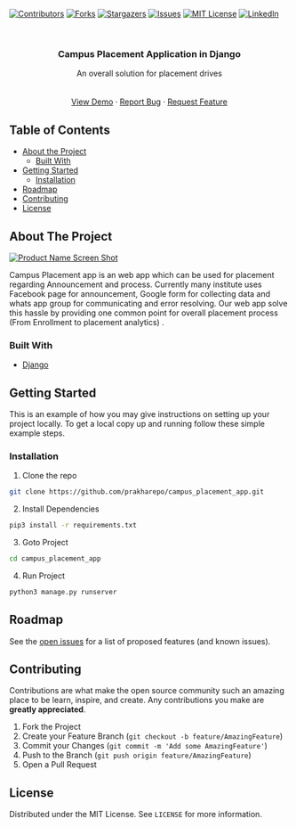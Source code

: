 <!-- PROJECT SHIELDS -->
[![Contributors][contributors-shield]][contributors-url]
[![Forks][forks-shield]][forks-url]
[![Stargazers][stars-shield]][stars-url]
[![Issues][issues-shield]][issues-url]
[![MIT License][license-shield]][license-url]
[![LinkedIn][linkedin-shield]][linkedin-url]



<!-- PROJECT LOGO -->
<br />
<p align="center">

  <h3 align="center">Campus Placement Application in Django</h3>

  <p align="center">
    An overall solution for placement drives
    <br />
    <br />
    <br />
    <a href="http://campusplacement.ga/">View Demo</a>
    ·
    <a href="https://github.com/prakharepo/campus_placement_app/issues">Report Bug</a>
    ·
    <a href="https://github.com/prakharepo/campus_placement_app/issues">Request Feature</a>
  </p>
</p>



<!-- TABLE OF CONTENTS -->
## Table of Contents

* [About the Project](#about-the-project)
  * [Built With](#built-with)
* [Getting Started](#getting-started)
  * [Installation](#installation)
* [Roadmap](#roadmap)
* [Contributing](#contributing)
* [License](#license)



<!-- ABOUT THE PROJECT -->
## About The Project

[![Product Name Screen Shot][product-screenshot]](http://campusplacement.ga/)

Campus Placement app is an web app which can be used for placement regarding Announcement and process. Currently many institute uses Facebook page for announcement, Google form for collecting data and whats app group for communicating and error resolving. Our web app solve this hassle by providing one common point for overall placement process (From Enrollment to placement analytics) . 

### Built With
* [Django](https://www.djangoproject.com/)


<!-- GETTING STARTED -->
## Getting Started

This is an example of how you may give instructions on setting up your project locally.
To get a local copy up and running follow these simple example steps.

### Installation

1. Clone the repo
```sh
git clone https://github.com/prakharepo/campus_placement_app.git
```
2. Install Dependencies
```sh
pip3 install -r requirements.txt
```
3. Goto Project
```sh
cd campus_placement_app
```
4. Run Project
```sh
python3 manage.py runserver
```

<!-- ROADMAP -->
## Roadmap

See the [open issues](https://github.com/prakharepo/campus_placement_app/issues) for a list of proposed features (and known issues).



<!-- CONTRIBUTING -->
## Contributing

Contributions are what make the open source community such an amazing place to be learn, inspire, and create. Any contributions you make are **greatly appreciated**.

1. Fork the Project
2. Create your Feature Branch (`git checkout -b feature/AmazingFeature`)
3. Commit your Changes (`git commit -m 'Add some AmazingFeature'`)
4. Push to the Branch (`git push origin feature/AmazingFeature`)
5. Open a Pull Request



<!-- LICENSE -->
## License

Distributed under the MIT License. See `LICENSE` for more information.






<!-- MARKDOWN LINKS & IMAGES -->
<!-- https://www.markdownguide.org/basic-syntax/#reference-style-links -->
[contributors-shield]: https://img.shields.io/github/contributors/prakharepo/campus_placement_app.svg?style=flat-square
[contributors-url]: https://github.com/prakharepo/campus_placement_app/graphs/contributors
[forks-shield]: https://img.shields.io/github/forks/prakharepo/campus_placement_app.svg?style=flat-square
[forks-url]: https://github.com/prakharepo/campus_placement_app/network/members
[stars-shield]: https://img.shields.io/github/stars/prakharepo/campus_placement_app.svg?style=flat-square
[stars-url]: https://github.com/prakharepo/campus_placement_app/stargazers
[issues-shield]: https://img.shields.io/github/issues/prakharepo/campus_placement_app?style=flat-square
[issues-url]: https://github.com/prakharepo/campus_placement_app/issues
[license-shield]: https://img.shields.io/github/license/prakharepo/campus_placement_app?style=flat-square
[license-url]: https://github.com/prakharepo/campus_placement_app/blob/master/LICENSE
[linkedin-shield]: https://img.shields.io/badge/-LinkedIn-black.svg?style=flat-square&logo=linkedin&colorB=555
[linkedin-url]: https://linkedin.com/in/prakhar-gupta-655261142
[product-screenshot]: https://github.com/prakharepo/campus_placement_app/blob/master/webapp2.png


